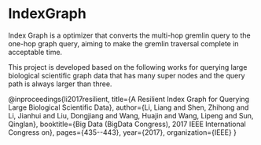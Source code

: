 # IndexGraph
Index Graph is a optimizer that converts the multi-hop gremlin query to the one-hop graph query, aiming to make the gremlin traversal complete in acceptable time.

This project is developed based on the following works for querying large biological scientific graph data that has many super nodes and the query path is always larger than three.

@inproceedings{li2017resilient,
  title={A Resilient Index Graph for Querying Large Biological Scientific Data},
  author={Li, Liang and Shen, Zhihong and Li, Jianhui and Liu, Dongjiang and Wang, Huajin and Wang, Lipeng and Sun, Qinglan},
  booktitle={Big Data (BigData Congress), 2017 IEEE International Congress on},
  pages={435--443},
  year={2017},
  organization={IEEE}
}



